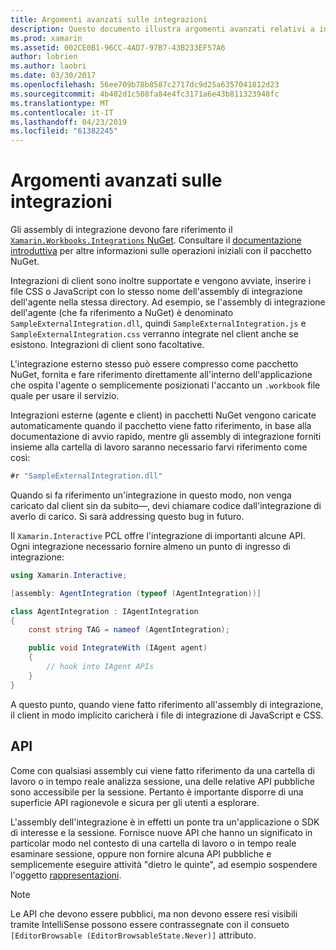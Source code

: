 ```yaml
---
title: Argomenti avanzati sulle integrazioni
description: Questo documento illustra argomenti avanzati relativi a integrations Xamarin Workbooks. Illustra il pacchetto Xamarin.Workbook.Integrations NuGet e l'esposizione di API all'interno di una cartella di lavoro di Xamarin.
ms.prod: xamarin
ms.assetid: 002CE0B1-96CC-4AD7-97B7-43B233EF57A6
author: lobrien
ms.author: laobri
ms.date: 03/30/2017
ms.openlocfilehash: 56ee709b78b8587c2717dc9d25a6357041812d23
ms.sourcegitcommit: 4b402d1c508fa84e4fc3171a6e43b811323948fc
ms.translationtype: MT
ms.contentlocale: it-IT
ms.lasthandoff: 04/23/2019
ms.locfileid: "61382245"
---
```

# <a name="advanced-integration-topics"></a>Argomenti avanzati sulle integrazioni

Gli assembly di integrazione devono fare riferimento il [ `Xamarin.Workbooks.Integrations` NuGet][nuget]. Consultare il [documentazione introduttiva](~/tools/workbooks/sdk/index.md) per altre informazioni sulle operazioni iniziali con il pacchetto NuGet.

Integrazioni di client sono inoltre supportate e vengono avviate, inserire i file CSS o JavaScript con lo stesso nome dell'assembly di integrazione dell'agente nella stessa directory. Ad esempio, se l'assembly di integrazione dell'agente (che fa riferimento a NuGet) è denominato `SampleExternalIntegration.dll`, quindi `SampleExternalIntegration.js` e `SampleExternalIntegration.css` verranno integrate nel client anche se esistono. Integrazioni di client sono facoltative.

L'integrazione esterno stesso può essere compresso come pacchetto NuGet, fornita e fare riferimento direttamente all'interno dell'applicazione che ospita l'agente o semplicemente posizionati l'accanto un `.workbook` file quale per usare il servizio.

Integrazioni esterne (agente e client) in pacchetti NuGet vengono caricate automaticamente quando il pacchetto viene fatto riferimento, in base alla documentazione di avvio rapido, mentre gli assembly di integrazione forniti insieme alla cartella di lavoro saranno necessario farvi riferimento come così:

```csharp
#r "SampleExternalIntegration.dll"
```

Quando si fa riferimento un'integrazione in questo modo, non venga caricato dal client sin da subito&mdash;, devi chiamare codice dall'integrazione di averlo di carico. Si sarà addressing questo bug in futuro.

Il `Xamarin.Interactive` PCL offre l'integrazione di importanti alcune API. Ogni integrazione necessario fornire almeno un punto di ingresso di integrazione:

```csharp
using Xamarin.Interactive;

[assembly: AgentIntegration (typeof (AgentIntegration))]

class AgentIntegration : IAgentIntegration
{
    const string TAG = nameof (AgentIntegration);

    public void IntegrateWith (IAgent agent)
    {
        // hook into IAgent APIs
    }
}
```

A questo punto, quando viene fatto riferimento all'assembly di integrazione, il client in modo implicito caricherà i file di integrazione di JavaScript e CSS.

## <a name="apis"></a>API

Come con qualsiasi assembly cui viene fatto riferimento da una cartella di lavoro o in tempo reale analizza sessione, una delle relative API pubbliche sono accessibile per la sessione. Pertanto è importante disporre di una superficie API ragionevole e sicura per gli utenti a esplorare.

L'assembly dell'integrazione è in effetti un ponte tra un'applicazione o SDK di interesse e la sessione. Fornisce nuove API che hanno un significato in particolar modo nel contesto di una cartella di lavoro o in tempo reale esaminare sessione, oppure non fornire alcuna API pubbliche e semplicemente eseguire attività "dietro le quinte", ad esempio sospendere l'oggetto [rappresentazioni](~/tools/workbooks/sdk/representations.md).

> [!NOTE]
> Le API che devono essere pubblici, ma non devono essere resi visibili tramite IntelliSense possono essere contrassegnate con il consueto `[EditorBrowsable (EditorBrowsableState.Never)]` attributo.

[nuget]: https://nuget.org/packages/Xamarin.Workbooks.Integration
